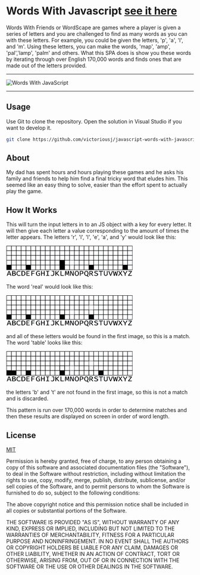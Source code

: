 # Words With Javascript [see it here](https://victoriousj.github.io/javascript-words-with-javascript/)

Words With Friends or WordScape are games where a player is given a series of letters and you are challenged to find as many words as you can with these letters. For example, you could be given the letters, 'p', 'a', 'l', and 'm'. Using these letters, you can make the words, 'map', 'amp', 'pal','lamp', 'palm' and others. What this SPA does is show you these words by iterating through over English 170,000 words and finds ones that are made out of the letters provided.

---

![Words With JavaScript](https://raw.githubusercontent.com/victoriousj/javascript-words-with-javascript/master/wwjs.PNG)

---

## Usage

Use Git to clone the repository. Open the solution in Visual Studio if you want to develop it.

```bash
git clone https://github.com/victoriousj/javascript-words-with-javascript.git
```

## About

My dad has spent hours and hours playing these games and he asks his family and friends to help him find a final tricky word that eludes him. This seemed like an easy thing to solve, easier than the effort spent to actually play the game.

## How It Works

This will turn the input letters in to an JS object with a key for every letter. It will then give each letter a value corresponding to the amount of times the letter appears. The letters 'r', 'l', 'l', 'e', 'a', and 'y' would look like this:

![Words With JavaScript](./really.png?raw=true)

The word 'real' would look like this:

![Words With JavaScript](./real.png?raw=true)

and all of these letters would be found in the first image, so this is a match. The word 'table' looks like this:

![Words With JavaScript](./table.png?raw=true)

the letters 'b' and 't' are not found in the first image, so this is not a match and is discarded.

This pattern is run over 170,000 words in order to determine matches and then these results are displayed on screen in order of word length.

## License

[MIT](https://choosealicense.com/licenses/mit/)

Permission is hereby granted, free of charge, to any person obtaining a copy of this software and associated documentation files (the "Software"), to deal in the Software without restriction, including without limitation the rights to use, copy, modify, merge, publish, distribute, sublicense, and/or sell copies of the Software, and to permit persons to whom the Software is furnished to do so, subject to the following conditions:

The above copyright notice and this permission notice shall be included in all copies or substantial portions of the Software.

THE SOFTWARE IS PROVIDED "AS IS", WITHOUT WARRANTY OF ANY KIND, EXPRESS OR IMPLIED, INCLUDING BUT NOT LIMITED TO THE WARRANTIES OF MERCHANTABILITY, FITNESS FOR A PARTICULAR PURPOSE AND NONINFRINGEMENT. IN NO EVENT SHALL THE AUTHORS OR COPYRIGHT HOLDERS BE LIABLE FOR ANY CLAIM, DAMAGES OR OTHER LIABILITY, WHETHER IN AN ACTION OF CONTRACT, TORT OR OTHERWISE, ARISING FROM, OUT OF OR IN CONNECTION WITH THE SOFTWARE OR THE USE OR OTHER DEALINGS IN THE SOFTWARE.
